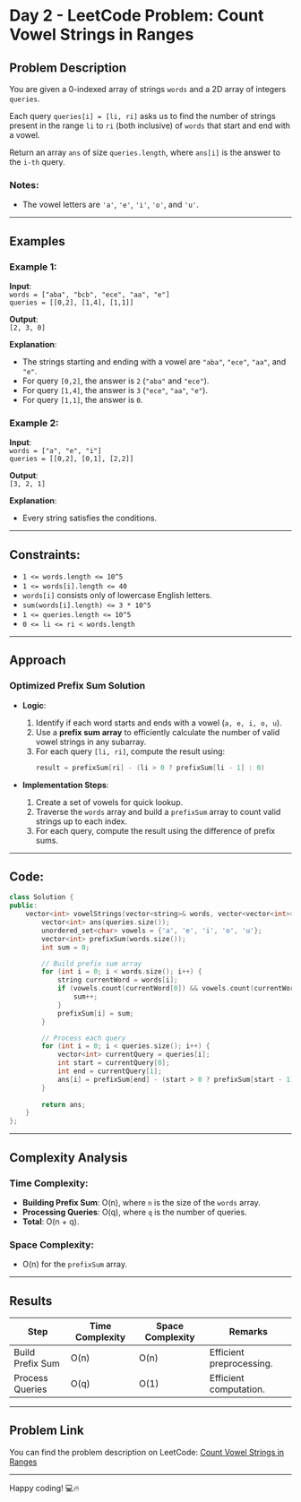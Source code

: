 # Day 2 - LeetCode Problem: Count Vowel Strings in Ranges

## Problem Description
You are given a 0-indexed array of strings `words` and a 2D array of integers `queries`.

Each query `queries[i] = [li, ri]` asks us to find the number of strings present in the range `li` to `ri` (both inclusive) of `words` that start and end with a vowel.

Return an array `ans` of size `queries.length`, where `ans[i]` is the answer to the `i-th` query.

### Notes:
- The vowel letters are `'a'`, `'e'`, `'i'`, `'o'`, and `'u'`.

---

## Examples

### Example 1:
**Input**:  
`words = ["aba", "bcb", "ece", "aa", "e"]`  
`queries = [[0,2], [1,4], [1,1]]`  

**Output**:  
`[2, 3, 0]`  

**Explanation**:  
- The strings starting and ending with a vowel are `"aba"`, `"ece"`, `"aa"`, and `"e"`.  
- For query `[0,2]`, the answer is `2` (`"aba"` and `"ece"`).  
- For query `[1,4]`, the answer is `3` (`"ece"`, `"aa"`, `"e"`).  
- For query `[1,1]`, the answer is `0`.  

### Example 2:
**Input**:  
`words = ["a", "e", "i"]`  
`queries = [[0,2], [0,1], [2,2]]`  

**Output**:  
`[3, 2, 1]`  

**Explanation**:  
- Every string satisfies the conditions.  

---

## Constraints:
- `1 <= words.length <= 10^5`
- `1 <= words[i].length <= 40`
- `words[i]` consists only of lowercase English letters.
- `sum(words[i].length) <= 3 * 10^5`
- `1 <= queries.length <= 10^5`
- `0 <= li <= ri < words.length`

---

## Approach

### Optimized Prefix Sum Solution
- **Logic**:
  1. Identify if each word starts and ends with a vowel (`a, e, i, o, u`).
  2. Use a **prefix sum array** to efficiently calculate the number of valid vowel strings in any subarray.
  3. For each query `[li, ri]`, compute the result using:
     ```cpp
     result = prefixSum[ri] - (li > 0 ? prefixSum[li - 1] : 0)
     ```

- **Implementation Steps**:
  1. Create a set of vowels for quick lookup.
  2. Traverse the `words` array and build a `prefixSum` array to count valid strings up to each index.
  3. For each query, compute the result using the difference of prefix sums.

---

## Code:
```cpp
class Solution {
public:
    vector<int> vowelStrings(vector<string>& words, vector<vector<int>>& queries) {
        vector<int> ans(queries.size());
        unordered_set<char> vowels = {'a', 'e', 'i', 'o', 'u'};
        vector<int> prefixSum(words.size());
        int sum = 0;

        // Build prefix sum array
        for (int i = 0; i < words.size(); i++) {
            string currentWord = words[i];
            if (vowels.count(currentWord[0]) && vowels.count(currentWord[currentWord.size() - 1])) {
                sum++;
            }
            prefixSum[i] = sum;
        }

        // Process each query
        for (int i = 0; i < queries.size(); i++) {
            vector<int> currentQuery = queries[i];
            int start = currentQuery[0];
            int end = currentQuery[1];
            ans[i] = prefixSum[end] - (start > 0 ? prefixSum[start - 1] : 0);
        }
        
        return ans;
    }
};
```

---

## Complexity Analysis

### Time Complexity:
- **Building Prefix Sum**: O(n), where `n` is the size of the `words` array.  
- **Processing Queries**: O(q), where `q` is the number of queries.  
- **Total**: O(n + q).

### Space Complexity:
- O(n) for the `prefixSum` array.  

---

## Results
| Step            | Time Complexity | Space Complexity | Remarks                  |
|------------------|-----------------|------------------|--------------------------|
| Build Prefix Sum | O(n)            | O(n)             | Efficient preprocessing. |
| Process Queries  | O(q)            | O(1)             | Efficient computation.   |

---

## Problem Link
You can find the problem description on LeetCode: [Count Vowel Strings in Ranges](https://leetcode.com/problems/count-vowel-strings-in-ranges/)

---

Happy coding! 💻🔥
